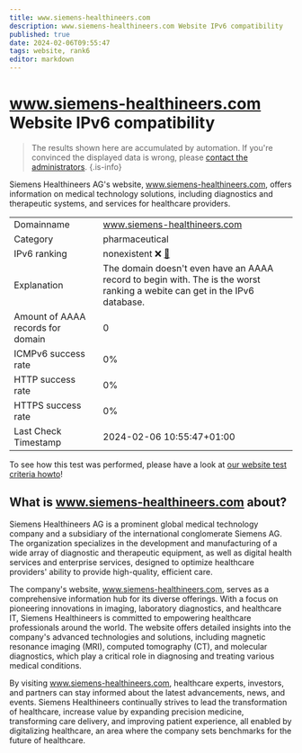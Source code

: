 ```yaml
---
title: www.siemens-healthineers.com
description: www.siemens-healthineers.com Website IPv6 compatibility
published: true
date: 2024-02-06T09:55:47
tags: website, rank6
editor: markdown
---
```


# www.siemens-healthineers.com Website IPv6 compatibility

> The results shown here are accumulated by automation. If you're convinced the displayed data is wrong, please [contact the administrators](/howto/chat). 
{.is-info}

Siemens Healthineers AG's website, www.siemens-healthineers.com, offers information on medical technology solutions, including diagnostics and therapeutic systems, and services for healthcare providers.


|   |   |
| - | - |
| Domainname | www.siemens-healthineers.com
| Category | pharmaceutical |
| IPv6 ranking | nonexistent :x: [🔗](/howto/ranking) |
| Explanation | The domain doesn't even have an AAAA record to begin with. The is the worst ranking a webite can get in the IPv6 database. |
| Amount of AAAA records for domain | 0 |
| ICMPv6 success rate | 0%|
| HTTP success rate | 0% |
| HTTPS success rate | 0% |
| Last Check Timestamp | 2024-02-06 10:55:47+01:00 |

To see how this test was performed, please have a look at [our website test criteria howto](/howto/testcriteria/website)!


## What is www.siemens-healthineers.com about?
Siemens Healthineers AG is a prominent global medical technology company and a subsidiary of the international conglomerate Siemens AG. The organization specializes in the development and manufacturing of a wide array of diagnostic and therapeutic equipment, as well as digital health services and enterprise services, designed to optimize healthcare providers' ability to provide high-quality, efficient care.

The company's website, www.siemens-healthineers.com, serves as a comprehensive information hub for its diverse offerings. With a focus on pioneering innovations in imaging, laboratory diagnostics, and healthcare IT, Siemens Healthineers is committed to empowering healthcare professionals around the world. The website offers detailed insights into the company's advanced technologies and solutions, including magnetic resonance imaging (MRI), computed tomography (CT), and molecular diagnostics, which play a critical role in diagnosing and treating various medical conditions.

By visiting www.siemens-healthineers.com, healthcare experts, investors, and partners can stay informed about the latest advancements, news, and events. Siemens Healthineers continually strives to lead the transformation of healthcare, increase value by expanding precision medicine, transforming care delivery, and improving patient experience, all enabled by digitalizing healthcare, an area where the company sets benchmarks for the future of healthcare.


